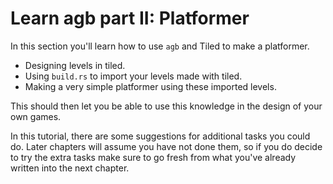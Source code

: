 # Learn agb part II: Platformer

In this section you'll learn how to use `agb` and Tiled to make a platformer.

- Designing levels in tiled.
- Using `build.rs` to import your levels made with tiled.
- Making a very simple platformer using these imported levels.

This should then let you be able to use this knowledge in the design of your own games.

In this tutorial, there are some suggestions for additional tasks you could do.
Later chapters will assume you have not done them, so if you do decide to try the extra tasks make sure to go fresh from what you've already written into the next chapter.
 
